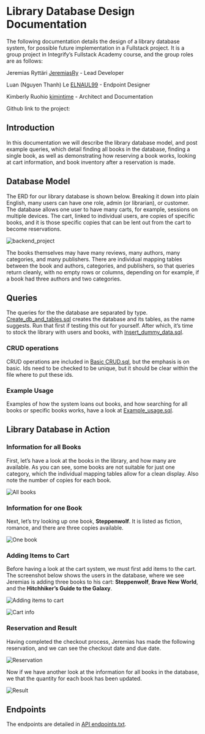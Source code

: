 # Library Database Design Documentation
The following documentation details the design of a library database system, for possible future implementation in a Fullstack project. It is a group project in Integrify’s Fullstack Academy course, and the group roles are as follows:

Jeremias Ryttäri [JeremiasRy](https://github.com/JeremiasRy) - Lead Developer

Luan (Nguyen Thanh) Le [ELNAUL99](https://github.com/ELNAUL99) - Endpoint Designer

Kimberly Ruohio [kimintime](https://github.com/kimtintime) - Architect and Documentation

Github link to the project: <TBA>

## Introduction
In this documentation we will describe the library database model, and post example queries, which detail finding all books in the database, finding a single book, as well as demonstrating how reserving a book works, looking at cart information, and book inventory after a reservation is made.

## Database Model
The ERD for our library database is shown below. Breaking it down into plain English, many users can have one role, admin (or librarian), or customer. The database allows one user to have many carts, for example, sessions on multiple devices. The cart, linked to individual users, are copies of specific books, and it is those specific copies that can be lent out from the cart to become reservations.

![backend_project](https://user-images.githubusercontent.com/40215472/219979882-b295c08d-2ac5-4a7f-b05f-ceb173f48d28.png)

The books themselves may have many reviews, many authors, many categories, and many publishers. There are individual mapping tables between the book and authors, categories, and publishers, so that queries return cleanly, with no empty rows or columns, depending on for example, if a book had three authors and two categories. 

## Queries
The queries for the the database are separated by type. [Create_db_and_tables.sql](../main/queries/Create_db_and_tables.sql) creates the database and its tables, as the name suggests. Run that first if testing this out for yourself. After which, it’s time to stock the library with users and books, with [Insert_dummy_data.sql](../main/queries/Insert_dummy_data.sql).

### CRUD operations
CRUD operations are included in [Basic CRUD.sql](../main/queries/Basic%20CRUD.sql), but the emphasis is on basic. Ids need to be checked to be unique, but it should be clear within the file where to put these ids. 

### Example Usage
Examples of how the system loans out books, and how searching for all books or specific books works, have a look at [Example_usage.sql](../main/queries/Example_usage.sql).

## Library Database in Action

### Information for all Books
First, let’s have a look at the books in the library, and how many are available. As you can see, some books are not suitable for just one category, which the individual mapping tables allow for a clean display. Also note the number of copies for each book.
    

![All books](../main/demo_pics/get_all_books_with_info.png)

    
### Information for one Book
Next, let’s try looking up one book, **Steppenwolf**. It is listed as fiction, romance, and there are three copies available.


![One book](../main/demo_pics/get_single_book_with_info.png)


### Adding Items to Cart
Before having a look at the cart system, we must first add items to the cart. The screenshot below shows the users in the database, where we see Jeremias is adding three books to his cart: **Steppenwolf**, **Brave New World**, and the **Hitchhiker’s Guide to the Galaxy**. 

   
![Adding items to cart](../main/demo_pics/add_items_to_cart.png)
    
![Cart info](../main/demo_pics/get_cart_info.png)

    
### Reservation and Result
Having completed the checkout process, Jeremias has made the following reservation, and we can see the checkout date and due date.
    
    
![Reservation](../main/demo_pics/making_reservations.png)
    

Now if we have another look at the information for all books in the database, we that the quantity for each book has been updated.
    
    
![Result](../main/demo_pics/get_all_books_after_reservations.png)
    

## Endpoints
The endpoints are detailed in [API endpoints.txt](../main/API%20endpoints.txt). 
